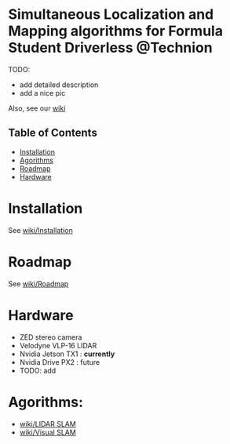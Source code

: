 # Simultaneous Localization and Mapping algorithms for Formula Student Driverless @Technion
TODO: 
- add detailed description
- add a nice pic

Also, see our [wiki](https://github.com/aslyansky-m/FSTD_SLAM/wiki)

## Table of Contents
- [Installation](https://github.com/aslyansky-m/FSTD_SLAM/wiki/Installation)  
- [Agorithms](#Agorithms)
- [Roadmap](https://github.com/aslyansky-m/FSTD_SLAM/wiki/Roadmap)
- [Hardware](#Hardware)  


# Installation
See [wiki/Installation](https://github.com/aslyansky-m/FSTD_SLAM/wiki/Installation)

# Roadmap
See [wiki/Roadmap](https://github.com/aslyansky-m/FSTD_SLAM/wiki/Roadmap)

# Hardware
- ZED stereo camera
- Velodyne VLP-16 LIDAR
- Nvidia Jetson TX1 : **currently**
- Nvidia Drive PX2 : future
- TODO: add

# Agorithms:
- [wiki/LIDAR SLAM](https://github.com/aslyansky-m/FSTD_SLAM/wiki/LIDAR-SLAM)
- [wiki/Visual SLAM](https://github.com/aslyansky-m/FSTD_SLAM/wiki/Visual-SLAM)
